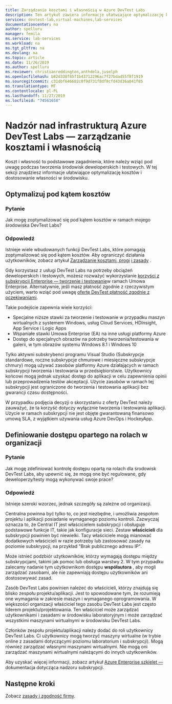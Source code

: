 ```yaml
---
title: Zarządzanie kosztami i własnością w Azure DevTest Labs
description: Ten artykuł zawiera informacje ułatwiające optymalizację kosztu i dostosowanie własności w środowisku.
services: devtest-lab,virtual-machines,lab-services
documentationcenter: na
author: spelluru
manager: femila
ms.service: lab-services
ms.workload: na
ms.tgt_pltfrm: na
ms.devlang: na
ms.topic: article
ms.date: 11/26/2019
ms.author: spelluru
ms.reviewer: christianreddington,anthdela,juselph
ms.openlocfilehash: b82d338f85f1b43712296ac7f27bdad55f8f1919
ms.sourcegitcommit: c31dbf646682c0f9d731f8df8cfd43d36a041f85
ms.translationtype: MT
ms.contentlocale: pl-PL
ms.lasthandoff: 11/27/2019
ms.locfileid: "74561658"
---
```

# <a name="governance-of-azure-devtest-labs-infrastructure---manage-cost-and-ownership"></a>Nadzór nad infrastrukturą Azure DevTest Labs — zarządzanie kosztami i własnością
Koszt i własność to podstawowe zagadnienia, które należy wziąć pod uwagę podczas tworzenia środowisk deweloperskich i testowych. W tej sekcji znajdziesz informacje ułatwiające optymalizację kosztów i dostosowanie własności w środowisku.

## <a name="optimize-for-cost"></a>Optymalizuj pod kątem kosztów

### <a name="question"></a>Pytanie
Jak mogę zoptymalizować się pod kątem kosztów w ramach mojego środowiska DevTest Labs?

### <a name="answer"></a>Odpowiedź
Istnieje wiele wbudowanych funkcji DevTest Labs, które pomagają zoptymalizować się pod kątem kosztów. Aby ograniczyć działania użytkowników, zobacz artykuł [Zarządzanie kosztami, progi](devtest-lab-configure-cost-management.md) [i zasady](devtest-lab-set-lab-policy.md) . 

Gdy korzystasz z usługi DevTest Labs na potrzeby obciążeń deweloperskich i testowych, możesz rozważyć wykorzystanie [korzyści z subskrypcji Enterprise — tworzenie i testowanie](https://azure.microsoft.com/offers/ms-azr-0148p/)w ramach Umowa Enterprise. Alternatywnie, jeśli masz płatność zgodnie z rzeczywistym użyciem, warto wziąć pod uwagę [ofertę DevTest płatność zgodnie z oczekiwaniami](https://azure.microsoft.com/offers/ms-azr-0023p/).

Takie podejście zapewnia wiele korzyści:

- Specjalne niższe stawki za tworzenie i testowanie w przypadku maszyn wirtualnych z systemem Windows, usług Cloud Services, HDInsight, App Service i Logic Apps
- Wspaniałe stawki Umowa Enterprise (EA) na inne usługi platformy Azure
- Dostęp do specjalnych obrazów na potrzeby tworzenia/testowania w galerii, w tym obrazów systemu Windows 8.1 i Windows 10
 
Tylko aktywni subskrybenci programu Visual Studio (Subskrypcje standardowe, roczne subskrypcje chmurowe i miesięczne subskrypcje chmury) mogą używać zasobów platformy Azure działających w ramach subskrypcji tworzenia i testowania w przedsiębiorstwie. Użytkownicy końcowi mogą jednak uzyskać dostęp do aplikacji w celu zapewnienia opinii lub przeprowadzenia testów akceptacji. Użycie zasobów w ramach tej subskrypcji jest ograniczone do tworzenia i testowania aplikacji bez gwarancji czasu dostępności.

W przypadku podjęcia decyzji o skorzystaniu z oferty DevTest należy zauważyć, że ta korzyść dotyczy wyłącznie tworzenia i testowania aplikacji. Użycie w ramach subskrypcji nie jest objęte gwarantowaną finansowo umową SLA, z wyjątkiem używania usług Azure DevOps i HockeyApp.

## <a name="define-a-role-based-access-across-your-organization"></a>Definiowanie dostępu opartego na rolach w organizacji
### <a name="question"></a>Pytanie
Jak mogę zdefiniować kontrolę dostępu opartą na rolach dla środowisk DevTest Labs, aby upewnić się, że mogą one być regulowane, gdy deweloperzy/testy mogą wykonywać swoje prace? 

### <a name="answer"></a>Odpowiedź
Istnieje szeroki wzorzec, jednak szczegóły są zależne od organizacji.

Centralna powinna być tylko to, co jest niezbędne, i umożliwia zespołom projektu i aplikacji posiadanie wymaganego poziomu kontroli. Zazwyczaj oznacza to, że Central IT jest właścicielem subskrypcji i obsługuje podstawowe funkcje IT, takie jak konfiguracje sieci. Zestaw **właścicieli** dla subskrypcji powinien być niewielki. Tacy właściciele mogą mianować dodatkowych właścicieli w razie potrzeby lub zastosować zasady na poziomie subskrypcji, na przykład "Brak publicznego adresu IP".

Może istnieć podzbiór użytkowników, którzy wymagają dostępu między subskrypcjami, takimi jak pomoc lub obsługa warstwy 2. W tym przypadku zalecamy nadanie tym użytkownikom dostępu **współautora** , aby mogli zarządzać zasobami, ale nie zapewniają dostępu użytkowników ani dostosowywać zasad.

Zasób DevTest Labs powinien należeć do właścicieli, którzy znajdują się blisko zespołu projektu/aplikacji. Jest to spowodowane tym, że rozumieją one wymagania w zakresie maszyn i wymaganego oprogramowania. W większości organizacji właściciel tego zasobu DevTest Labs jest często liderem projektu/projektowania. Ten właściciel może zarządzać użytkownikami i zasadami w środowisku laboratoryjnym i może zarządzać wszystkimi maszynami wirtualnymi w środowisku DevTest Labs.

Członków zespołu projektu/aplikacji należy dodać do roli użytkownicy DevTest Labs. Ci użytkownicy mogą tworzyć maszyny wirtualne (w trybie online z zasadami dotyczącymi poziomu laboratorium i subskrypcji). Mogą również zarządzać własnymi maszynami wirtualnymi. Nie mogą oni zarządzać maszynami wirtualnymi należącymi do innych użytkowników.

Aby uzyskać więcej informacji, zobacz artykuł [Azure Enterprise szkielet —](/azure/architecture/cloud-adoption/appendix/azure-scaffold) dokumentacja dotycząca nadzoru subskrypcji.


## <a name="next-steps"></a>Następne kroki
Zobacz [zasady i zgodność firmy](devtest-lab-guidance-governance-policy-compliance.md).
